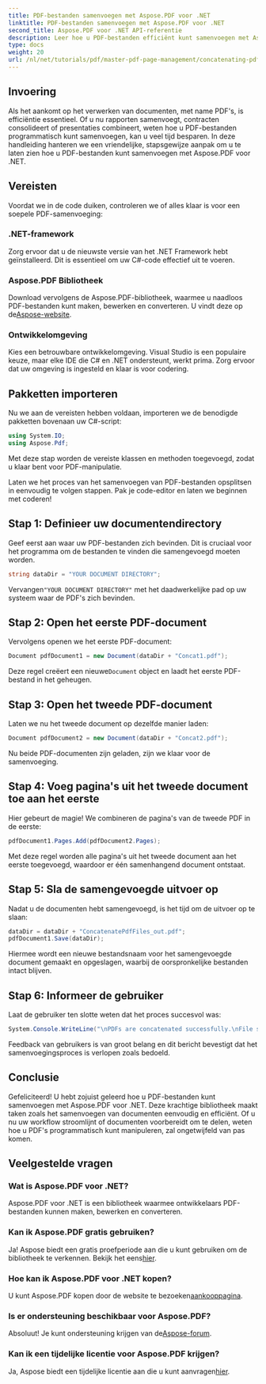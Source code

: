 ```yaml
---
title: PDF-bestanden samenvoegen met Aspose.PDF voor .NET
linktitle: PDF-bestanden samenvoegen met Aspose.PDF voor .NET
second_title: Aspose.PDF voor .NET API-referentie
description: Leer hoe u PDF-bestanden efficiënt kunt samenvoegen met Aspose.PDF voor .NET met deze uitgebreide gids. Volg onze stapsgewijze instructies om rapporten en contracten naadloos samen te voegen.
type: docs
weight: 20
url: /nl/net/tutorials/pdf/master-pdf-page-management/concatenating-pdf-files/
---
```

## Invoering

Als het aankomt op het verwerken van documenten, met name PDF's, is efficiëntie essentieel. Of u nu rapporten samenvoegt, contracten consolideert of presentaties combineert, weten hoe u PDF-bestanden programmatisch kunt samenvoegen, kan u veel tijd besparen. In deze handleiding hanteren we een vriendelijke, stapsgewijze aanpak om u te laten zien hoe u PDF-bestanden kunt samenvoegen met Aspose.PDF voor .NET.

## Vereisten

Voordat we in de code duiken, controleren we of alles klaar is voor een soepele PDF-samenvoeging:

### .NET-framework

Zorg ervoor dat u de nieuwste versie van het .NET Framework hebt geïnstalleerd. Dit is essentieel om uw C#-code effectief uit te voeren.

### Aspose.PDF Bibliotheek

 Download vervolgens de Aspose.PDF-bibliotheek, waarmee u naadloos PDF-bestanden kunt maken, bewerken en converteren. U vindt deze op de[Aspose-website](https://releases.aspose.com/pdf/net/).

### Ontwikkelomgeving

Kies een betrouwbare ontwikkelomgeving. Visual Studio is een populaire keuze, maar elke IDE die C# en .NET ondersteunt, werkt prima. Zorg ervoor dat uw omgeving is ingesteld en klaar is voor codering.

## Pakketten importeren

Nu we aan de vereisten hebben voldaan, importeren we de benodigde pakketten bovenaan uw C#-script:

```csharp
using System.IO;
using Aspose.Pdf;
```

Met deze stap worden de vereiste klassen en methoden toegevoegd, zodat u klaar bent voor PDF-manipulatie.

Laten we het proces van het samenvoegen van PDF-bestanden opsplitsen in eenvoudig te volgen stappen. Pak je code-editor en laten we beginnen met coderen!

## Stap 1: Definieer uw documentendirectory

Geef eerst aan waar uw PDF-bestanden zich bevinden. Dit is cruciaal voor het programma om de bestanden te vinden die samengevoegd moeten worden.

```csharp
string dataDir = "YOUR DOCUMENT DIRECTORY";
```

 Vervangen`"YOUR DOCUMENT DIRECTORY"` met het daadwerkelijke pad op uw systeem waar de PDF's zich bevinden.

## Stap 2: Open het eerste PDF-document

Vervolgens openen we het eerste PDF-document:

```csharp
Document pdfDocument1 = new Document(dataDir + "Concat1.pdf");
```

 Deze regel creëert een nieuwe`Document` object en laadt het eerste PDF-bestand in het geheugen.

## Stap 3: Open het tweede PDF-document

Laten we nu het tweede document op dezelfde manier laden:

```csharp
Document pdfDocument2 = new Document(dataDir + "Concat2.pdf");
```

Nu beide PDF-documenten zijn geladen, zijn we klaar voor de samenvoeging.

## Stap 4: Voeg pagina's uit het tweede document toe aan het eerste

Hier gebeurt de magie! We combineren de pagina's van de tweede PDF in de eerste:

```csharp
pdfDocument1.Pages.Add(pdfDocument2.Pages);
```

Met deze regel worden alle pagina's uit het tweede document aan het eerste toegevoegd, waardoor er één samenhangend document ontstaat.

## Stap 5: Sla de samengevoegde uitvoer op

Nadat u de documenten hebt samengevoegd, is het tijd om de uitvoer op te slaan:

```csharp
dataDir = dataDir + "ConcatenatePdfFiles_out.pdf";
pdfDocument1.Save(dataDir);
```

Hiermee wordt een nieuwe bestandsnaam voor het samengevoegde document gemaakt en opgeslagen, waarbij de oorspronkelijke bestanden intact blijven.

## Stap 6: Informeer de gebruiker

Laat de gebruiker ten slotte weten dat het proces succesvol was:

```csharp
System.Console.WriteLine("\nPDFs are concatenated successfully.\nFile saved at " + dataDir);
```

Feedback van gebruikers is van groot belang en dit bericht bevestigt dat het samenvoegingsproces is verlopen zoals bedoeld.

## Conclusie

Gefeliciteerd! U hebt zojuist geleerd hoe u PDF-bestanden kunt samenvoegen met Aspose.PDF voor .NET. Deze krachtige bibliotheek maakt taken zoals het samenvoegen van documenten eenvoudig en efficiënt. Of u nu uw workflow stroomlijnt of documenten voorbereidt om te delen, weten hoe u PDF's programmatisch kunt manipuleren, zal ongetwijfeld van pas komen.

## Veelgestelde vragen

### Wat is Aspose.PDF voor .NET?  
Aspose.PDF voor .NET is een bibliotheek waarmee ontwikkelaars PDF-bestanden kunnen maken, bewerken en converteren.

### Kan ik Aspose.PDF gratis gebruiken?  
 Ja! Aspose biedt een gratis proefperiode aan die u kunt gebruiken om de bibliotheek te verkennen. Bekijk het eens[hier](https://releases.aspose.com/).

### Hoe kan ik Aspose.PDF voor .NET kopen?  
 U kunt Aspose.PDF kopen door de website te bezoeken[aankooppagina](https://purchase.aspose.com/buy).

### Is er ondersteuning beschikbaar voor Aspose.PDF?  
Absoluut! Je kunt ondersteuning krijgen van de[Aspose-forum](https://forum.aspose.com/c/pdf/10).

### Kan ik een tijdelijke licentie voor Aspose.PDF krijgen?  
 Ja, Aspose biedt een tijdelijke licentie aan die u kunt aanvragen[hier](https://purchase.aspose.com/temporary-license/).